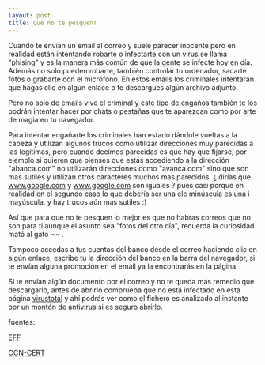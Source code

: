 ```yaml
---
layout: post
title: Que no te pesquen!
---
```


Cuando te envían un email al correo y suele parecer inocente pero en realidad están intentando robarte o infectarte con un virus se
llama "phising" y es la manera más común de que la gente se infecte hoy en día. Además no solo pueden robarte, también controlar tu
ordenador, sacarte fotos o grabarte con el micrófono.
En estos emails los criminales intentarán que hagas clic en algún enlace o te descargues algún archivo adjunto. 

Pero no solo de emails
vive el criminal y este tipo de engaños también te los podrán intentar hacer por chats o pestañas que te aparezcan como por arte de
magia en tu navegador.


Para intentar engañarte los criminales han estado dándole vueltas a la cabeza y utilizan algunos trucos como utilizar direcciones muy
parecidas a las legítimas, pero cuando decimos parecidas es que hay que fijarse, por ejemplo si quieren que pienses que estás accediendo
a la dirección "abanca.com" no utilizarán direcciones como "avanca.com" sino que son mas sutiles y utilizan otros caracteres muchos mas
parecidos. ¿ dirías que www.google.com y www.googIe.com son iguales ? pues casi porque en realidad en el segundo caso lo que debería
ser una ele minúscula es una i mayúscula, y hay trucos aún mas sutiles :)

Así que para que no te pesquen lo mejor es que no habras correos que no son para ti aunque el asunto sea "fotos del otro día", recuerda
la curiosidad mató al gato ¬¬ .

Tampoco accedas a tus cuentas del banco desde el correo haciendo clic en algún enlace, escribe tu la dirección del banco en la barra
del navegador, si te envían alguna promoción en el email ya la encontrarás en la página.

Si te envían algún documento por el correo y no te queda más remedio que descargarlo, antes de abrirlo comprueba que no está infectado
en esta página [virustotal](https://virustotal.com/) y ahí podrás ver como el fichero es analizado al instante por un montón de antivirus
si es seguro abrirlo.

fuentes:


[EFF](https://ssd.eff.org/en/module/how-avoid-phishing-attacks)


[CCN-CERT](https://www.ccn-cert.cni.es/informes/informes-ccn-cert-buenas-practicas-bp/1598-ccn-cert-bp-02-16-correo-electronico/file.html)

